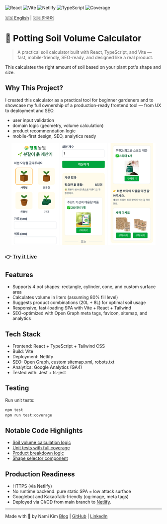 ![React](https://img.shields.io/badge/React-18-blue?logo=react)
![Vite](https://img.shields.io/badge/Vite-4-purple?logo=vite)
![Netlify](https://img.shields.io/badge/Deployed%20on-Netlify-green?logo=netlify)
![TypeScript](https://img.shields.io/badge/TypeScript-%233178C6?logo=typescript&logoColor=white)
![Coverage](https://img.shields.io/badge/Coverage-100%25-brightgreen)

[🇺🇸 English](./README.md) | [🇰🇷 한국어](./README.ko.md)

# 🌱 Potting Soil Volume Calculator
> A practical soil calculator built with React, TypeScript, and Vite — fast, mobile-friendly, SEO-ready, and designed like a real product.

This calculates the right amount of soil based on your plant pot's shape and size.

## Why This Project?
I created this calculator as a practical tool for beginner gardeners and to showcase my full ownership of a production-ready frontend tool — from UX to deployment and SEO.

- user input validation
- domain logic (geometry, volume calculation)
- product recommendation logic
- mobile-first design, SEO, analytics ready

<p align="center">
  <img src="screenshot_1.png" alt="Screenshot 1" width="30%" />
  <img src="screenshot_2.png" alt="Screenshot 2" width="30%" />
  <img src="screenshot_3.png" alt="Screenshot 3" width="30%" />
</p>

### 👉 [Try it Live](https://soilcalc.changbitfarm.com)

## Features
- Supports 4 pot shapes: rectangle, cylinder, cone, and custom surface area
- Calculates volume in liters (assuming 80% fill level)
- Suggests product combinations (20L + 8L) for optimal soil usage
- Responsive, fast-loading SPA with Vite + React + Tailwind
- SEO-optimized with Open Graph meta tags, favicon, sitemap, and analytics

## Tech Stack
- Frontend: React + TypeScript + Tailwind CSS
- Build: Vite
- Deployment: Netlify
- SEO: Open Graph, custom sitemap.xml, robots.txt
- Analytics: Google Analytics (GA4)
- Tested with: Jest + ts-jest

## Testing
Run unit tests:
```bash
npm test
npm run test:coverage
```

## Notable Code Highlights

- [Soil volume calculation logic](./src/utils/calculator.ts)
- [Unit tests with full coverage](./src/utils/calculator.test.ts)
- [Product breakdown logic](./src/utils/breakdown.ts)
- [Shape selector component](./src/components/ShapeSelector.tsx)

## Production Readiness
- HTTPS (via Netlify)
- No runtime backend: pure static SPA = low attack surface
- Googlebot and KakaoTalk-friendly (og:image, meta tags)
- Deployed via CI/CD from main branch to [Netlify](https://soilcalc.changbitfarm.com).


---
Made with 🧡 by Nami Kim
[Blog](https://namixkim.com) | [GitHub](https://github.com/namikimlab) | [LinkedIn](https://linkedin.com/in/namixkim)